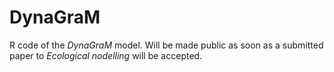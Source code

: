 # DynaGraM
 R code of the *DynaGraM* model.
Will be made public as soon as a submitted paper to *Ecological nodelling* will be accepted.
